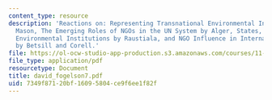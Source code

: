 ```yaml
---
content_type: resource
description: 'Reactions on: Representing Transnational Environmental Interests by
  Mason, The Emerging Roles of NGOs in the UN System by Alger, States, NGOs, and International
  Environmental Institutions by Raustiala, and NGO Influence in International Environment
  by Betsill and Corell.'
file: https://ol-ocw-studio-app-production.s3.amazonaws.com/courses/11-363-civil-society-and-the-environment-spring-2005/7349f87120bf16095804ce9f6ee1f82f_david_fogelson7.pdf
file_type: application/pdf
resourcetype: Document
title: david_fogelson7.pdf
uid: 7349f871-20bf-1609-5804-ce9f6ee1f82f
---
```

